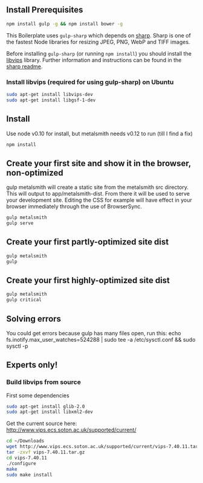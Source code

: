 ## Install Prerequisites

```sh
npm install gulp -g && npm install bower -g
```

This Boilerplate uses `gulp-sharp` which depends on [sharp](https://github.com/lovell/sharp). Sharp is one of the fastest Node libraries for resizing JPEG, PNG, WebP and TIFF images.

Before installing `gulp-sharp` (or running `npm install`) you should install the [libvips](https://github.com/jcupitt/libvips) library. Further information and instructions can be found in the [sharp readme](https://github.com/lovell/sharp#installation).

### Install libvips (required for using gulp-sharp) on Ubuntu

```sh
sudo apt-get install libvips-dev
sudo apt-get install libgsf-1-dev
```

## Install
Use node v0.10 for install, but metalsmith needs v0.12 to run (till I find a fix)
```sh
npm install
```

## Create your first site and show it in the browser, non-optimized
gulp metalsmith will create a static site from the metalsmith src directory. This will output to app/metalsmith-dist. From there it will be used to serve your development site. Editing the CSS for example will have effect in your browser immediately through the use of BrowserSync.
```sh
gulp metalsmith
gulp serve
```

## Create your first partly-optimized site dist
```sh
gulp metalsmith
gulp
```

## Create your first highly-optimized site dist
```sh
gulp metalsmith
gulp critical
```

## Solving errors
You could get errors because gulp has many files open, run this:
	echo fs.inotify.max_user_watches=524288 | sudo tee -a /etc/sysctl.conf && sudo sysctl -p

## Experts only!
### Build libvips from source
First some dependencies

```sh
sudo apt-get install glib-2.0
sudo apt-get install libxml2-dev
```

Get the current source here: http://www.vips.ecs.soton.ac.uk/supported/current/
```sh
cd ~/Downloads
wget http://www.vips.ecs.soton.ac.uk/supported/current/vips-7.40.11.tar.gz
tar -zxvf vips-7.40.11.tar.gz
cd vips-7.40.11
./configure
make
sudo make install
```
